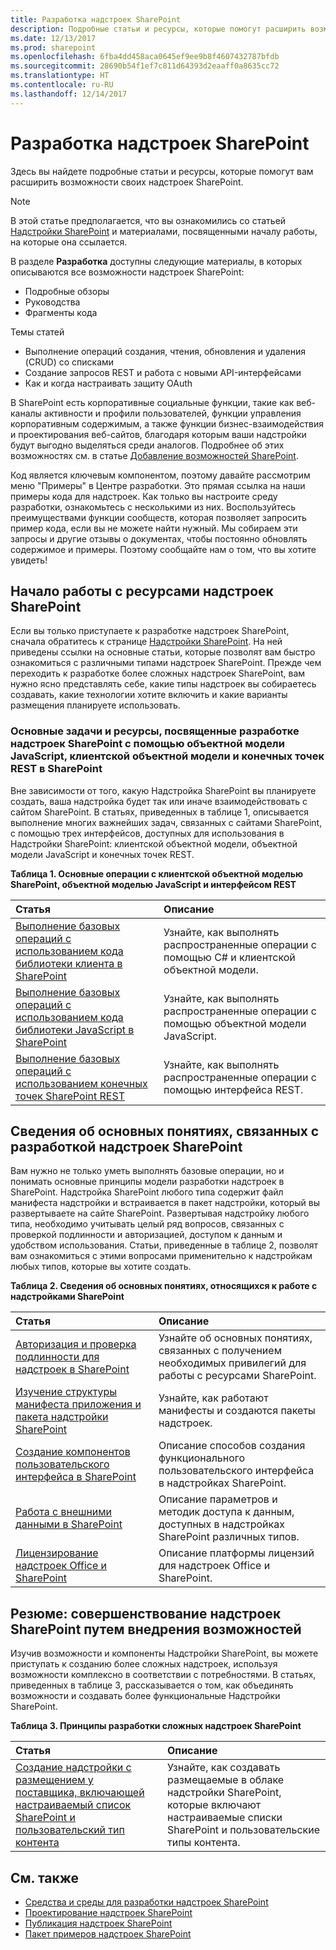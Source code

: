 ```yaml
---
title: Разработка надстроек SharePoint
description: Подробные статьи и ресурсы, которые помогут расширить возможности надстроек SharePoint.
ms.date: 12/13/2017
ms.prod: sharepoint
ms.openlocfilehash: 6fba4dd458aca0645ef9ee9b8f4607432787bfdb
ms.sourcegitcommit: 28690b54f1ef7c811d64393d2eaaff0a8635cc72
ms.translationtype: HT
ms.contentlocale: ru-RU
ms.lasthandoff: 12/14/2017
---
```

# <a name="develop-sharepoint-add-ins"></a>Разработка надстроек SharePoint

Здесь вы найдете подробные статьи и ресурсы, которые помогут вам расширить возможности своих надстроек SharePoint.

 
> [!NOTE]
> В этой статье предполагается, что вы ознакомились со статьей [Надстройки SharePoint](sharepoint-add-ins.md) и материалами, посвященными началу работы, на которые она ссылается.

В разделе **Разработка** доступны следующие материалы, в которых описываются все возможности надстроек SharePoint:

- Подробные обзоры
- Руководства
- Фрагменты кода
    
 
Темы статей 
 
- Выполнение операций создания, чтения, обновления и удаления (CRUD) со списками
- Создание запросов REST и работа с новыми API-интерфейсами
- Как и когда настраивать защиту OAuth
    
В SharePoint есть корпоративные социальные функции, такие как веб-каналы активности и профили пользователей, функции управления корпоративным содержимым, а также функции бизнес-взаимодействия и проектирования веб-сайтов, благодаря которым ваши надстройки будут выгодно выделяться среди аналогов. Подробнее об этих возможностях см. в статье [Добавление возможностей SharePoint](../general-development/add-sharepoint-capabilities.md).
 
Код является ключевым компонентом, поэтому давайте рассмотрим меню "Примеры" в Центре разработки. Это прямая ссылка на наши примеры кода для надстроек. Как только вы настроите среду разработки, ознакомьтесь с несколькими из них. Воспользуйтесь преимуществами функции сообществ, которая позволяет запросить пример кода, если вы не можете найти нужный. Мы собираем эти запросы и другие отзывы о документах, чтобы постоянно обновлять содержимое и примеры. Поэтому сообщайте нам о том, что вы хотите увидеть!

<a name="bk_gettingstarted"> </a>

## <a name="get-started-with-sharepoint-add-ins-resources"></a>Начало работы с ресурсами надстроек SharePoint

Если вы только приступаете к разработке надстроек SharePoint, сначала обратитесь к странице [Надстройки SharePoint](sharepoint-add-ins.md). На ней приведены ссылки на основные статьи, которые позволят вам быстро ознакомиться с различными типами надстроек SharePoint. Прежде чем переходить к разработке более сложных надстроек SharePoint, вам нужно ясно представлять себе, какие типы надстроек вы собираетесь создавать, какие технологии хотите включить и какие варианты размещения планируете использовать.

<a name="bk_essentials"> </a>

### <a name="essential-tasks-and-resources-for-developing-sharepoint-add-ins-using-the-client-object-model-javascript-object-model-and-rest-endpoints-in-sharepoint"></a>Основные задачи и ресурсы, посвященные разработке надстроек SharePoint с помощью объектной модели JavaScript, клиентской объектной модели и конечных точек REST в SharePoint

Вне зависимости от того, какую Надстройка SharePoint вы планируете создать, ваша надстройка будет так или иначе взаимодействовать с сайтом SharePoint. В статьях, приведенных в таблице 1, описывается выполнение многих важнейших задач, связанных с сайтами SharePoint, с помощью трех интерфейсов, доступных для использования в Надстройки SharePoint: клиентской объектной модели, объектной модели JavaScript и конечных точек REST.

**Таблица 1. Основные операции с клиентской объектной моделью SharePoint, объектной моделью JavaScript и интерфейсом REST**

|**Статья**|**Описание**|
|:-----|:-----|
| [Выполнение базовых операций с использованием кода библиотеки клиента в SharePoint](complete-basic-operations-using-sharepoint-client-library-code.md)|Узнайте, как выполнять распространенные операции с помощью C# и клиентской объектной модели.|
| [Выполнение базовых операций с использованием кода библиотеки JavaScript в SharePoint](complete-basic-operations-using-javascript-library-code-in-sharepoint.md)|Узнайте, как выполнять распространенные операции с помощью объектной модели JavaScript.|
| [Выполнение базовых операций с использованием конечных точек SharePoint REST](complete-basic-operations-using-sharepoint-rest-endpoints.md)|Узнайте, как выполнять распространенные операции с помощью интерфейса REST.|

<a name="bk_fundamentals"> </a>

## <a name="learn-the-fundamental-concepts-for-development-with-sharepoint-add-ins"></a>Сведения об основных понятиях, связанных с разработкой надстроек SharePoint

Вам нужно не только уметь выполнять базовые операции, но и понимать основные принципы модели разработки надстроек в SharePoint. Надстройка SharePoint любого типа содержит файл манифеста надстройки и встраивается в пакет надстройки, который вы развертываете на сайте SharePoint. Развертывая надстройку любого типа, необходимо учитывать целый ряд вопросов, связанных с проверкой подлинности и авторизацией, доступом к данным и удобством использования. Статьи, приведенные в таблице 2, позволят вам ознакомиться с этими вопросами применительно к надстройкам любых типов, которые вы хотите создать.

**Таблица 2. Сведения об основных понятиях, относящихся к работе с надстройками SharePoint**

|**Статья**|**Описание**|
|:-----|:-----|
| [Авторизация и проверка подлинности для надстроек в SharePoint](authorization-and-authentication-of-sharepoint-add-ins.md)|Узнайте об основных понятиях, связанных с получением необходимых привилегий для работы с ресурсами SharePoint.|
| [Изучение структуры манифеста приложения и пакета надстройки SharePoint](explore-the-app-manifest-structure-and-the-package-of-a-sharepoint-add-in.md)|Узнайте, как работают манифесты и создаются пакеты надстроек.|
| [Создание компонентов пользовательского интерфейса в SharePoint](create-ux-components-in-sharepoint.md)|Описание способов создания функционального пользовательского интерфейса в надстройках SharePoint.|
| [Работа с внешними данными в SharePoint](work-with-external-data-in-sharepoint.md)|Описание параметров и методик доступа к данным, доступных в надстройках SharePoint различных типов.|
| [Лицензирование надстроек Office и SharePoint](https://docs.microsoft.com/ru-RU/office/dev/store/license-your-add-ins)|Описание платформы лицензий для надстроек Office и SharePoint.|

<a name="bk_integrate"> </a>

## <a name="put-the-pieces-together-building-advanced-sharepoint-add-ins-by-integrating-capabilities"></a>Резюме: совершенствование надстроек SharePoint путем внедрения возможностей

Изучив возможности и компоненты Надстройки SharePoint, вы можете приступать к созданию более сложных надстроек, используя возможности комплексно в соответствии с потребностями. В статьях, приведенных в таблице 3, рассказывается о том, как объединять возможности и создавать более функциональные Надстройки SharePoint.
 
**Таблица 3. Принципы разработки сложных надстроек SharePoint**

|**Статья**|**Описание**|
|:-----|:-----|
| [Создание надстройки с размещением у поставщика, включающей настраиваемый список SharePoint и пользовательский тип контента](create-a-provider-hosted-add-in-that-includes-a-custom-sharepoint-list-and-conte.md)|Узнайте, как создавать размещаемые в облаке надстройки SharePoint, которые включают настраиваемые списки SharePoint и пользовательские типы контента.|

## <a name="see-also"></a>См. также
<a name="bk_addresources"> </a>

-  [Средства и среды для разработки надстроек SharePoint](tools-and-environments-for-developing-sharepoint-add-ins.md) 
-  [Проектирование надстроек SharePoint](design-sharepoint-add-ins.md)
-  [Публикация надстроек SharePoint](publish-sharepoint-add-ins.md)
-  [Пакет примеров надстроек SharePoint](http://code.msdn.microsoft.com/office/Apps-for-SharePoint-sample-64c80184)
 
